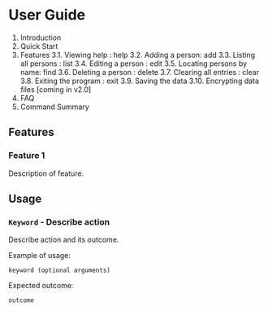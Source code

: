 # User Guide
1. Introduction
2. Quick Start
3. Features
3.1. Viewing help : help
3.2. Adding a person: add
3.3. Listing all persons : list
3.4. Editing a person : edit
3.5. Locating persons by name: find
3.6. Deleting a person : delete
3.7. Clearing all entries : clear
3.8. Exiting the program : exit
3.9. Saving the data
3.10. Encrypting data files [coming in v2.0]
4. FAQ
5. Command Summary

## Features 

### Feature 1 
Description of feature.

## Usage

### `Keyword` - Describe action

Describe action and its outcome.

Example of usage: 

`keyword (optional arguments)`

Expected outcome:

`outcome`
